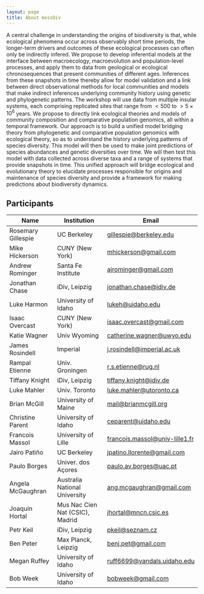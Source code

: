 ```yaml
---
layout: page
title: About messDiv
---
```


A central challenge in understanding the origins of biodiversity is that, while ecological phenomena occur across observably short time periods, the longer-term drivers and outcomes of these ecological processes can often only be indirectly infered. We propose to develop inferential models at the interface between macroecology, macroevolution and population-level processes, and apply them to data from geological or ecological chronosequences that present communities of different ages. Inferences from these snapshots in time thereby allow for model validation and a link between direct observational methods for local communities and models that make indirect inferences underlying community history using genetic and phylogenetic patterns. The workshop will use data from multiple insular systems, each comprising replicated sites that range from $<500$ to $>5 \times 10^6$ years. We propose to directly link ecological theories and models of community composition and comparative population genomics, all within a temporal framework. Our approach is to  build a unified model bridging theory from phylogenetic and comparative population genomics with ecological theory, so as to understand the history underlying patterns of species diversity. This model will then be used to make joint predictions of species abundances and genetic diversities over time. We will then test this model with data collected across diverse taxa and a range of systems that provide snapshots in time. This unified approach will bridge ecological and evolutionary theory to elucidate processes responsible for origins and maintenance of species diversity and provide a framework for making predictions about biodiversity dynamics.


## Participants

| Name | Institution |	Email |
| --- | --- | --- |
| Rosemary	Gillespie | UC Berkeley | <gillespie@berkeley.edu> |
| Mike	Hickerson |	CUNY (New York) |	<mhickerson@gmail.com> |
| Andrew	Rominger | Santa Fe Institute	| <ajrominger@gmail.com> |
| Jonathan 	Chase | iDiv, Leipzig | <jonathan.chase@idiv.de> |
| Luke 	Harmon | University of Idaho | <lukeh@uidaho.edu> |
| Isaac	Overcast | CUNY (New York) | <isaac.overcast@gmail.com> |
| Katie 	Wagner | Univ Wyoming | <catherine.wagner@uwyo.edu> |
| James 	Rosindell | Imperial | <j.rosindell@imperial.ac.uk> |
| Rampal 	Etienne | Univ. Groningen | <r.s.etienne@rug.nl> |
| Tiffany	Knight | iDiv, Leipzig | <tiffany.knight@idiv.de> |
| Luke 	Mahler | Univ. Toronto | <luke.mahler@utoronto.ca> |
| Brian 	McGill | University of Maine | <mail@brianmcgill.org> |
| Christine 	Parent | University of Idaho | <ceparent@uidaho.edu> |
| Francois 	Massol | University of Lille | <francois.massol@univ-lille1.fr> |
| Jairo 	Patiño | UC Berkeley | <jpatino.llorente@gmail.com> |
| Paulo 	Borges | Univer. dos Açores | <paulo.av.borges@uac.pt> |
| Angela 	McGaughran | Australia National University | <ang.mcgaughran@gmail.com> |
| Joaquin 	Hortal | Mus Nac Cien Nat (CSIC), Madrid |	<jhortal@mncn.csic.es> |
| Petr 	Keil | iDiv, Leipzig | <pkeil@seznam.cz> |
| Ben 	Peter | Max Planck, Leipzig	| <benj.pet@gmail.com> |
| Megan 	Ruffey	| University of Idaho | <ruff6699@vandals.uidaho.edu> |
| Bob 	Week |	University of Idaho	| <bobweek@gmail.com> |

